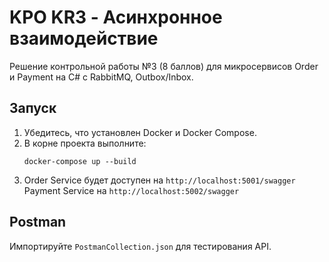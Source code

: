 # KPO KR3 - Асинхронное взаимодействие
Решение контрольной работы №3 (8 баллов) для микросервисов Order и Payment на C# с RabbitMQ, Outbox/Inbox.

## Запуск
1. Убедитесь, что установлен Docker и Docker Compose.
2. В корне проекта выполните:
   ```
   docker-compose up --build
   ```
3. Order Service будет доступен на `http://localhost:5001/swagger`
   Payment Service на `http://localhost:5002/swagger`

## Postman
Импортируйте `PostmanCollection.json` для тестирования API.